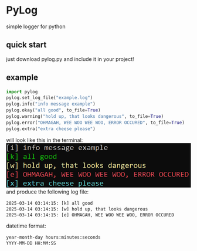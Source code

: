 # PyLog
simple logger for python

## quick start
just download pylog.py and include it in your project!

## example
```python
import pylog
pylog.set_log_file("example.log")
pylog.info("info message example")
pylog.okay("all good", to_file=True)
pylog.warning("hold up, that looks dangerous", to_file=True)
pylog.error("OHMAGAH, WEE WOO WEE WOO, ERROR OCCURED", to_file=True)
pylog.extra("extra cheese please")
```
will look like this in the terminal:
![image](example.png)
and produce the following log file:
```text
2025-03-14 03:14:15: [k] all good
2025-03-14 03:14:15: [w] hold up, that looks dangerous
2025-03-14 03:14:15: [e] OHMAGAH, WEE WOO WEE WOO, ERROR OCCURED
```
datetime format:
```
year-month-day hours:minutes:seconds
YYYY-MM-DD HH:MM:SS
```